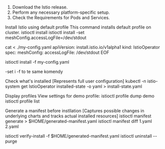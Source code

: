   1. Download the Istio release.
  2. Perform any necessary platform-specific setup.
  3. Check the Requirements for Pods and Services.

Install Istio using default profile
This command installs default profile on cluster.
istioctl install
istioctl install -set meshConfig.accessLogFile=/dev/stdout

cat <<EOF > ./my-config.yaml
apiVersion: install.istio.io/v1alpha1
kind: IstioOperator
spec:
  meshConfig:
    accessLogFile: /dev/stdout
EOF

istioctl install -f my-config.yaml

-set i -f to te same komendy

Check what's installed
[Represents full user configuration]
kubectl -n istio-system get IstioOperator installed-state -o yaml > install-state.yaml

Display profiles
View settings for demo profile:
istioctl profile dump demo
istioctl profile list

Generate a manifest before instllation
[Captures possible changes in underlying charts and tracks actual installed resources]
istioctl manifest generate > $HOME/generated-manifest.yaml
istioctl manifest diff 1.yaml 2.yaml

istioctl verify-install -f $HOME/generated-manifest.yaml
istioctl uninstall --purge
